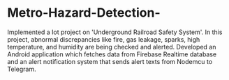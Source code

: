 # Metro-Hazard-Detection-
Implemented a Iot project on 'Underground Railroad Safety System'. In this project,  abnormal discrepancies like fire, gas leakage, sparks, high temperature, and humidity are being checked and alerted. Developed an Android application which fetches data from Firebase Realtime database and an alert notification system that sends alert texts from Nodemcu to Telegram.
